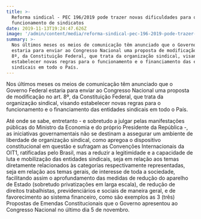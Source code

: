 ```yaml
---
title: >-
  Reforma sindical - PEC 196/2019 pode trazer novas dificuldades para o
  funcionamento de sindicatos
date: 2019-11-13T19:24:47.626Z
image: '/admin/content/media/reforma-sindical-pec-196-2019-pode-trazer-novas-dificuldades-para-o-funcionamento-de-sindicatos.jpg'
summary: >-
  Nos últimos meses os meios de comunicação têm anunciado que o Governo Federal
  estaria para enviar ao Congresso Nacional uma proposta de modificação no art.
  8º, da Constituição Federal, que trata da organização sindical, visando
  estabelecer novas regras para o funcionamento e o financiamento das entidades
  sindicais em todo o País.
---
```


Nos últimos meses os meios de comunicação têm anunciado que o Governo Federal estaria para enviar ao Congresso Nacional uma proposta de modificação no art. 8º, da Constituição Federal, que trata da organização sindical, visando estabelecer novas regras para o funcionamento e o financiamento das entidades sindicais em todo o País.

Até onde se sabe, entretanto - e sobretudo a julgar pelas manifestações públicas do Ministro da Economia e do próprio Presidente da República -, as iniciativas governamentais não se destinam a assegurar um ambiente de liberdade de organização sindical, como apregoa o dispositivo constitucional em questão e sufragam as Convenções Internacionais da OIT1, ratificadas pelo Brasil, mas a reduzir a legitimidade e a capacidade de luta e mobilização das entidades sindicais, seja em relação aos temas diretamente relacionados às categorias respectivamente representadas, seja em relação aos temas gerais, de interesse de toda a sociedade, facilitando assim o aprofundamento das medidas de redução do aparelho de Estado (sobretudo privatizações em larga escala), de redução de direitos trabalhistas, previdenciários e sociais de maneira geral, e de favorecimento ao sistema financeiro, como são exemplos as 3 (três) Propostas de Emendas Constitucionais que o Governo apresentou ao Congresso Nacional no último dia 5 de novembro.
